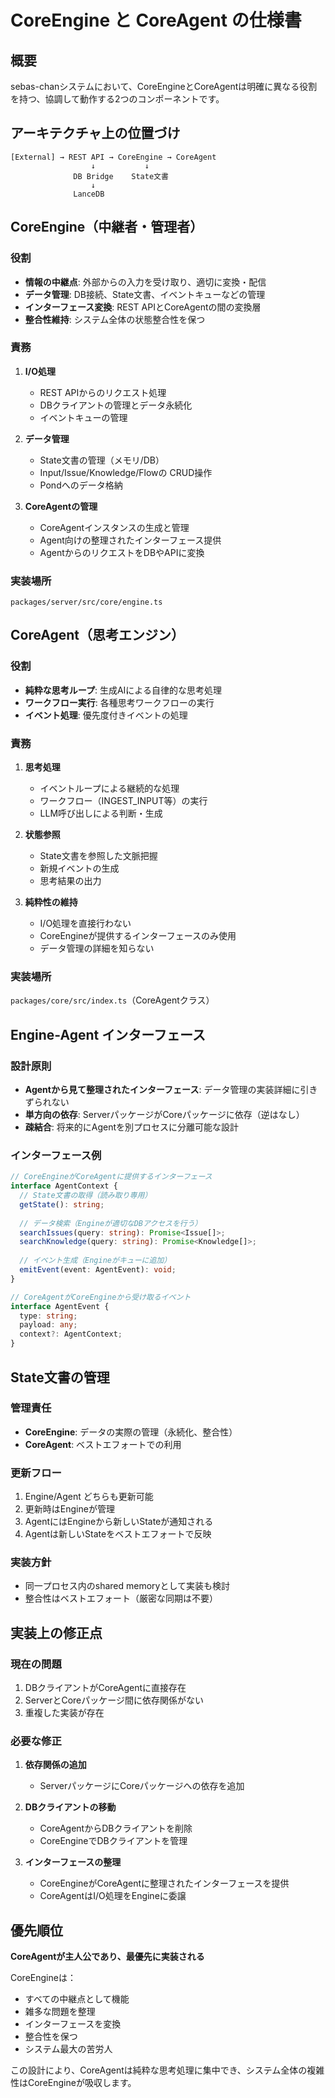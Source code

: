 # CoreEngine と CoreAgent の仕様書

## 概要

sebas-chanシステムにおいて、CoreEngineとCoreAgentは明確に異なる役割を持つ、協調して動作する2つのコンポーネントです。

## アーキテクチャ上の位置づけ

```
[External] → REST API → CoreEngine → CoreAgent
                  ↓           ↓
              DB Bridge    State文書
                  ↓
              LanceDB
```

## CoreEngine（中継者・管理者）

### 役割
- **情報の中継点**: 外部からの入力を受け取り、適切に変換・配信
- **データ管理**: DB接続、State文書、イベントキューなどの管理
- **インターフェース変換**: REST APIとCoreAgentの間の変換層
- **整合性維持**: システム全体の状態整合性を保つ

### 責務
1. **I/O処理**
   - REST APIからのリクエスト処理
   - DBクライアントの管理とデータ永続化
   - イベントキューの管理

2. **データ管理**
   - State文書の管理（メモリ/DB）
   - Input/Issue/Knowledge/Flowの CRUD操作
   - Pondへのデータ格納

3. **CoreAgentの管理**
   - CoreAgentインスタンスの生成と管理
   - Agent向けの整理されたインターフェース提供
   - AgentからのリクエストをDBやAPIに変換

### 実装場所
`packages/server/src/core/engine.ts`

## CoreAgent（思考エンジン）

### 役割
- **純粋な思考ループ**: 生成AIによる自律的な思考処理
- **ワークフロー実行**: 各種思考ワークフローの実行
- **イベント処理**: 優先度付きイベントの処理

### 責務
1. **思考処理**
   - イベントループによる継続的な処理
   - ワークフロー（INGEST_INPUT等）の実行
   - LLM呼び出しによる判断・生成

2. **状態参照**
   - State文書を参照した文脈把握
   - 新規イベントの生成
   - 思考結果の出力

3. **純粋性の維持**
   - I/O処理を直接行わない
   - CoreEngineが提供するインターフェースのみ使用
   - データ管理の詳細を知らない

### 実装場所
`packages/core/src/index.ts`（CoreAgentクラス）

## Engine-Agent インターフェース

### 設計原則
- **Agentから見て整理されたインターフェース**: データ管理の実装詳細に引きずられない
- **単方向の依存**: ServerパッケージがCoreパッケージに依存（逆はなし）
- **疎結合**: 将来的にAgentを別プロセスに分離可能な設計

### インターフェース例

```typescript
// CoreEngineがCoreAgentに提供するインターフェース
interface AgentContext {
  // State文書の取得（読み取り専用）
  getState(): string;
  
  // データ検索（Engineが適切なDBアクセスを行う）
  searchIssues(query: string): Promise<Issue[]>;
  searchKnowledge(query: string): Promise<Knowledge[]>;
  
  // イベント生成（Engineがキューに追加）
  emitEvent(event: AgentEvent): void;
}

// CoreAgentがCoreEngineから受け取るイベント
interface AgentEvent {
  type: string;
  payload: any;
  context?: AgentContext;
}
```

## State文書の管理

### 管理責任
- **CoreEngine**: データの実際の管理（永続化、整合性）
- **CoreAgent**: ベストエフォートでの利用

### 更新フロー
1. Engine/Agent どちらも更新可能
2. 更新時はEngineが管理
3. AgentにはEngineから新しいStateが通知される
4. Agentは新しいStateをベストエフォートで反映

### 実装方針
- 同一プロセス内のshared memoryとして実装も検討
- 整合性はベストエフォート（厳密な同期は不要）

## 実装上の修正点

### 現在の問題
1. DBクライアントがCoreAgentに直接存在
2. ServerとCoreパッケージ間に依存関係がない
3. 重複した実装が存在

### 必要な修正
1. **依存関係の追加**
   - ServerパッケージにCoreパッケージへの依存を追加
   
2. **DBクライアントの移動**
   - CoreAgentからDBクライアントを削除
   - CoreEngineでDBクライアントを管理
   
3. **インターフェースの整理**
   - CoreEngineがCoreAgentに整理されたインターフェースを提供
   - CoreAgentはI/O処理をEngineに委譲

## 優先順位

**CoreAgentが主人公であり、最優先に実装される**

CoreEngineは：
- すべての中継点として機能
- 雑多な問題を整理
- インターフェースを変換
- 整合性を保つ
- システム最大の苦労人

この設計により、CoreAgentは純粋な思考処理に集中でき、システム全体の複雑性はCoreEngineが吸収します。